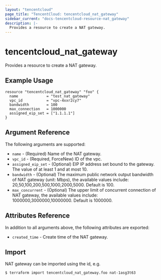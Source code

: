 ```yaml
---
layout: "tencentcloud"
page_title: "TencentCloud: tencentcloud_nat_gateway"
sidebar_current: "docs-tencentcloud-resource-nat_gateway"
description: |-
  Provides a resource to create a NAT gateway.
---
```


# tencentcloud_nat_gateway

Provides a resource to create a NAT gateway.

## Example Usage

```hcl
resource "tencentcloud_nat_gateway" "foo" {
  name             = "test_nat_gateway"
  vpc_id           = "vpc-4xxr2cy7"
  bandwidth        = 100
  max_connection   = 1000000
  assigned_eip_set = ["1.1.1.1"]
}
```

## Argument Reference

The following arguments are supported:

* `name` - (Required) Name of the NAT gateway.
* `vpc_id` - (Required, ForceNew) ID of the vpc.
* `assigned_eip_set` - (Optional) EIP IP address set bound to the gateway. The value of at least 1 and at most 10.
* `bandwidth` - (Optional) The maximum public network output bandwidth of NAT gateway (unit: Mbps), the available values include: 20,50,100,200,500,1000,2000,5000. Default is 100.
* `max_concurrent` - (Optional) The upper limit of concurrent connection of NAT gateway, the available values include: 1000000,3000000,10000000. Default is 1000000.

## Attributes Reference

In addition to all arguments above, the following attributes are exported:

* `created_time` - Create time of the NAT gateway.


## Import

NAT gateway can be imported using the id, e.g.

```
$ terraform import tencentcloud_nat_gateway.foo nat-1asg3t63
```

